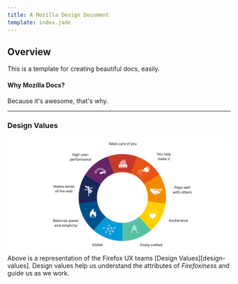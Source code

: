```yaml
---
title: A Mozilla Design Document
template: index.jade
---
```


## Overview

This is a template for creating beautiful docs, easily.

#### Why Mozilla Docs?

Because it's awesome, that's why.

---

### Design Values

![Design Values](images/ring@2x.png "Design Values")
Above is a representation of the Firefox UX teams [Design Values][design-values]. Design values help us understand the attributes of _Firefoxiness_ and guide us as we work.